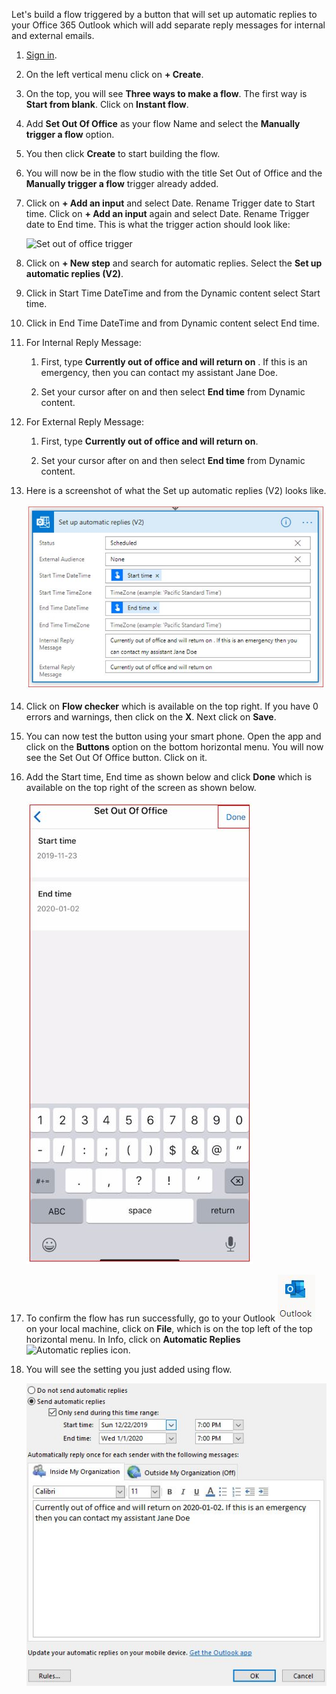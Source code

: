 Let's build a flow triggered by a button that will set up automatic
replies to your Office 365 Outlook which will add separate reply
messages for internal and external emails.

1.  [Sign in](https://flow.microsoft.com/?azure-portal=true). 

1.  On the left vertical menu click on **+ Create**.

1.  On the top, you will see **Three ways to make a flow**. The first way is **Start from blank**. Click on **Instant flow**.

1.  Add **Set Out Of Office** as your flow Name and select the **Manually trigger a flow** option.

1.  You then click **Create** to start building the flow.

1.  You will now be in the flow studio with the title Set Out of Office and the **Manually trigger a flow** trigger already added.

1.  Click on **+ Add an input** and select Date. Rename Trigger date to Start time. Click on **+ Add an input** again and select Date. Rename Trigger date to End time. This is what the trigger action should look like:

    ![Set out of office trigger](media/set-trigger.jpg)

1. Click on **+ New step** and search for automatic replies. Select the **Set up automatic replies (V2)**.

1. Click in Start Time DateTime and from the Dynamic content select Start time.

1. Click in End Time DateTime and from Dynamic content select End time.

1. For Internal Reply Message:

    1.  First, type **Currently out of office and will return on** . If this is an emergency, then you can contact my assistant Jane Doe.

    1.  Set your cursor after on and then select **End time** from Dynamic content.

1. For External Reply Message:

    1.  First, type **Currently out of office and will return on**.

    1.  Set your cursor after on and then select **End time** from Dynamic content.

1. Here is a screenshot of what the Set up automatic replies (V2) looks like.

    ![Set automatic replies action](../media/set-automatic-replies-action.jpg)

1. Click on **Flow checker** which is available on the top right. If you have 0 errors and warnings, then click on the **X**. Next click on **Save**.

1. You can now test the button using your smart phone. Open the app and click on the **Buttons** option on the bottom horizontal menu. You will now see the Set Out Of Office button. Click on it.

1. Add the Start time, End time as shown below and click **Done** which is available on the top right of the screen as shown below.

    ![Test using mobile app](../media/test-using-mobile-app.jpg)

1. To confirm the flow has run successfully, go to your Outlook ![Outlook icon](../media/outlook-icon.jpg) on your local machine, click on **File**, which is on the top left of the top horizontal menu. In Info, click on **Automatic Replies** ![Automatic replies icon](../media/automatic-replies-icon.pnjpgg).

1. You will see the setting you just added using flow.

    ![Automatic replies setting](../media/automatic-replies-setting.jpg)